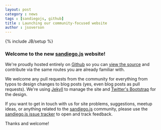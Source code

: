 ```yaml
---
layout: post
category : news
tags : [sandiegojs, github]
title : Launching our community-focused website
author : jsoverson
---
```

{% include JB/setup %}

### Welcome to the new [sandiego.js][] website!

We're proudly hosted entirely
on [Github](http://github.com) so you can [view the source](https://github.com/sandiegojs/sandiegojs.github.com/) and contribute via the same routes you are already familiar with.

We welcome any pull requests from the community for everything from typos to design changes to blog posts (yes, even blog posts as
pull requests). We're using [Jekyll](https://github.com/mojombo/jekyll) to manage the site and [Twitter's Bootstrap](http://twitter.github.com/bootstrap)
for the design.

If you want to get in touch with us for site problems, suggestions, meetup ideas, or anything related to
the [sandiego.js][] community, please use the [sandiego.js issue tracker](https://github.com/sandiegojs/sandiegojs.github.com/issues)
to open and track feedback.

Thanks and welcome!

[sandiego.js]: http://sandiegojs.org/  "sandiego.js website"
